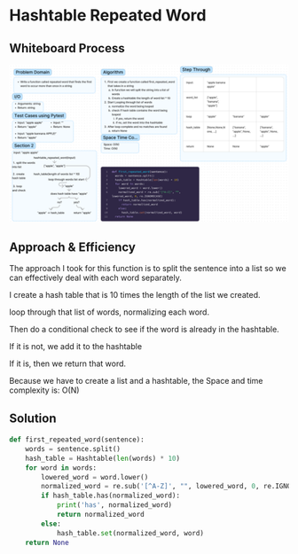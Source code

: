 # Hashtable Repeated Word

## Whiteboard Process

![white board process](hashtable_repeated_word_wb.png)

## Approach & Efficiency

The approach I took for this function is to split the sentence into a list so we can effectively deal with each word
separately.

I create a hash table that is 10 times the length of the list we created.

loop through that list of words, normalizing each word.

Then do a conditional check to see if the word is already in the hashtable.

If it is not, we add it to the hashtable

If it is, then we return that word.

Because we have to create a list and a hashtable, the Space and time complexity is:
O(N)

## Solution

```python
def first_repeated_word(sentence):
    words = sentence.split()
    hash_table = Hashtable(len(words) * 10)
    for word in words:
        lowered_word = word.lower()
        normalized_word = re.sub('[^A-Z]', "", lowered_word, 0, re.IGNORECASE)
        if hash_table.has(normalized_word):
            print('has', normalized_word)
            return normalized_word
        else:
            hash_table.set(normalized_word, word)
    return None
```
